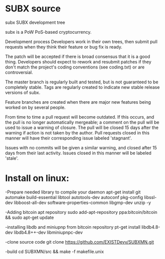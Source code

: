 # SUBX source
subx SUBX development tree

subx is a PoW PoS-based cryptocurrency.

Development process
Developers work in their own trees, then submit pull requests when they think their feature or bug fix is ready.

The patch will be accepted if there is broad consensus that it is a good thing. Developers should expect to rework and resubmit patches if they don't match the project's coding conventions (see coding.txt) or are controversial.

The master branch is regularly built and tested, but is not guaranteed to be completely stable. Tags are regularly created to indicate new stable release versions of subx.

Feature branches are created when there are major new features being worked on by several people.

From time to time a pull request will become outdated. If this occurs, and the pull is no longer automatically mergeable; a comment on the pull will be used to issue a warning of closure. The pull will be closed 15 days after the warning if action is not taken by the author. Pull requests closed in this manner will have their corresponding issue labeled 'stagnant'.

Issues with no commits will be given a similar warning, and closed after 15 days from their last activity. Issues closed in this manner will be labeled 'stale'.


# Install on linux:

-Prepare needed library to compile your daemon
apt-get install git automake build-essential libtool autotools-dev autoconf pkg-config libssl-dev libboost-all-dev software-properties-common libgmp-dev unzip -y

-Adding bitcoin apt repository
sudo add-apt-repository ppa:bitcoin/bitcoin && sudo apt-get update

-installing libdb and miniupnp from bitcoin repository
pt-get install libdb4.8-dev libdb4.8++-dev libminiupnpc-dev

-clone source code
git clone https://github.com/EXISTDevv/SUBXMN.git

-build
cd SUBXMN/src && make -f makefile.unix
